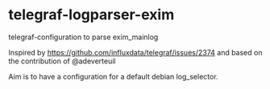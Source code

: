 # telegraf-logparser-exim
telegraf-configuration to parse exim_mainlog

Inspired by https://github.com/influxdata/telegraf/issues/2374 and based on the contribution of @adeverteuil

Aim is to have a configuration for a default debian log_selector.
